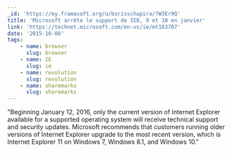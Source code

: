```yaml
---
_id: 'https://my.framasoft.org/u/borisschapira/?W3Er9Q'
title: 'Microsoft arrête le support de IE8, 9 et 10 en janvier'
link: 'https://technet.microsoft.com/en-us/ie/mt163707'
date: '2015-10-08'
tags:
    - name: browser
      slug: browser
    - name: IE
      slug: ie
    - name: revolution
      slug: revolution
    - name: sharemarks
      slug: sharemarks
---
```


<div class="markdown"><p>&quot;Beginning January 12, 2016, only the current version of Internet Explorer available for a supported operating system will receive technical support and security updates. Microsoft recommends that customers running older versions of Internet Explorer upgrade to the most recent version, which is Internet Explorer 11 on Windows 7, Windows 8.1, and Windows 10.&quot;
</p></div>
